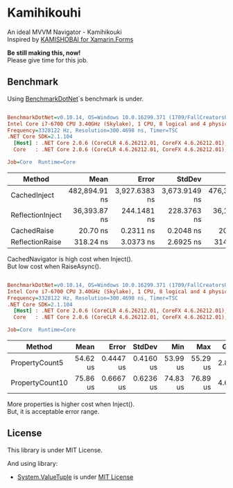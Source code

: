 # Kamihikouhi
An ideal MVVM Navigator - Kamihikouki  
Inspired by [KAMISHOBAI for Xamarin.Forms](https://github.com/nuitsjp/KAMISHIBAI)

**Be still making this, now!**  
Please give time for this job.

## Benchmark

Using [BenchmarkDotNet](https://github.com/dotnet/BenchmarkDotNet)`s benchmark is under.

``` ini

BenchmarkDotNet=v0.10.14, OS=Windows 10.0.16299.371 (1709/FallCreatorsUpdate/Redstone3)
Intel Core i7-6700 CPU 3.40GHz (Skylake), 1 CPU, 8 logical and 4 physical cores
Frequency=3328122 Hz, Resolution=300.4698 ns, Timer=TSC
.NET Core SDK=2.1.104
  [Host] : .NET Core 2.0.6 (CoreCLR 4.6.26212.01, CoreFX 4.6.26212.01), 64bit RyuJIT
  Core   : .NET Core 2.0.6 (CoreCLR 4.6.26212.01, CoreFX 4.6.26212.01), 64bit RyuJIT

Job=Core  Runtime=Core  

```
|           Method |          Mean |         Error |        StdDev |           Min |           Max |  Gen 0 |  Gen 1 | Allocated |
|----------------- |--------------:|--------------:|--------------:|--------------:|--------------:|-------:|-------:|----------:|
|     CachedInject | 482,894.91 ns | 3,927.6383 ns | 3,673.9149 ns | 476,375.23 ns | 489,216.35 ns | 3.4180 | 1.4648 |   14703 B |
| ReflectionInject |  36,393.87 ns |   244.1481 ns |   228.3763 ns |  36,107.17 ns |  36,890.00 ns | 1.4038 |      - |    5898 B |
|      CachedRaise |      20.70 ns |     0.2311 ns |     0.2048 ns |      20.44 ns |      21.17 ns |      - |      - |       0 B |
|  ReflectionRaise |     318.24 ns |     3.0373 ns |     2.6925 ns |     314.47 ns |     325.09 ns | 0.0434 |      - |     184 B |


CachedNavigator is high cost when Inject().  
But low cost when RaiseAsync().

``` ini

BenchmarkDotNet=v0.10.14, OS=Windows 10.0.16299.371 (1709/FallCreatorsUpdate/Redstone3)
Intel Core i7-6700 CPU 3.40GHz (Skylake), 1 CPU, 8 logical and 4 physical cores
Frequency=3328122 Hz, Resolution=300.4698 ns, Timer=TSC
.NET Core SDK=2.1.104
  [Host] : .NET Core 2.0.6 (CoreCLR 4.6.26212.01, CoreFX 4.6.26212.01), 64bit RyuJIT
  Core   : .NET Core 2.0.6 (CoreCLR 4.6.26212.01, CoreFX 4.6.26212.01), 64bit RyuJIT

Job=Core  Runtime=Core  

```
|          Method |     Mean |     Error |    StdDev |      Min |      Max |  Gen 0 | Allocated |
|---------------- |---------:|----------:|----------:|---------:|---------:|-------:|----------:|
|  PropertyCount5 | 54.62 us | 0.4447 us | 0.4160 us | 53.99 us | 55.29 us | 2.8076 |  11.73 KB |
| PropertyCount10 | 75.86 us | 0.6667 us | 0.6236 us | 74.83 us | 76.89 us | 4.6387 |  19.37 KB |


More properties is higher cost when Inject().  
But, it is acceptable error range.

## License

This library is under MIT License.

And using library:

- [System.ValueTuple](https://www.nuget.org/packages/System.ValueTuple/) is under [MIT License](https://github.com/dotnet/corefx/blob/master/LICENSE.TXT)